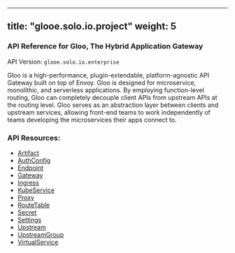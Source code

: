 
---
title: "glooe.solo.io.project"
weight: 5
---

<!-- Code generated by solo-kit. DO NOT EDIT. -->



### API Reference for Gloo, The Hybrid Application Gateway

API Version: `glooe.solo.io.enterprise`

Gloo is a high-performance, plugin-extendable, platform-agnostic API Gateway built on top of Envoy. Gloo is designed for microservice, monolithic, and serverless applications. By employing function-level routing, Gloo can completely decouple client APIs from upstream APIs at the routing level. Gloo serves as an abstraction layer between clients and upstream services, allowing front-end teams to work independently of teams developing the microservices their apps connect to.



### API Resources:
- [Artifact](../github.com/solo-io/gloo-edge/projects/gloo/api/v1/artifact.proto.sk#artifact)
- [AuthConfig](../github.com/solo-io/gloo-edge/projects/gloo/api/v1/enterprise/options/extauth/v1/extauth.proto.sk#authconfig)
- [Endpoint](../github.com/solo-io/gloo-edge/projects/gloo/api/v1/endpoint.proto.sk#endpoint)
- [Gateway](../github.com/solo-io/gloo-edge/projects/gateway/api/v1/gateway.proto.sk#gateway)
- [Ingress](../github.com/solo-io/gloo-edge/projects/ingress/api/v1/ingress.proto.sk#ingress)
- [KubeService](../github.com/solo-io/gloo-edge/projects/ingress/api/v1/service.proto.sk#kubeservice)
- [Proxy](../github.com/solo-io/gloo-edge/projects/gloo/api/v1/proxy.proto.sk#proxy)
- [RouteTable](../github.com/solo-io/gloo-edge/projects/gateway/api/v1/route_table.proto.sk#routetable)
- [Secret](../github.com/solo-io/gloo-edge/projects/gloo/api/v1/secret.proto.sk#secret)
- [Settings](../github.com/solo-io/gloo-edge/projects/gloo/api/v1/settings.proto.sk#settings)
- [Upstream](../github.com/solo-io/gloo-edge/projects/gloo/api/v1/upstream.proto.sk#upstream)
- [UpstreamGroup](../github.com/solo-io/gloo-edge/projects/gloo/api/v1/proxy.proto.sk#upstreamgroup)
- [VirtualService](../github.com/solo-io/gloo-edge/projects/gateway/api/v1/virtual_service.proto.sk#virtualservice)

<!-- Start of HubSpot Embed Code -->
<script type="text/javascript" id="hs-script-loader" async defer src="//js.hs-scripts.com/5130874.js"></script>
<!-- End of HubSpot Embed Code -->
